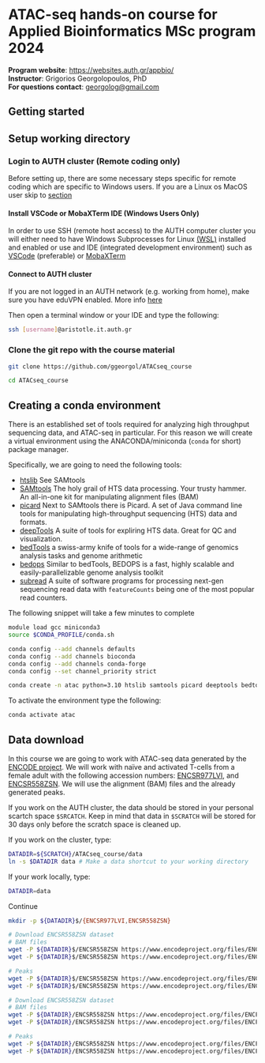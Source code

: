 <h1> ATAC-seq hands-on course for Applied Bioinformatics MSc program 2024</h1>

<b>Program website</b>: https://websites.auth.gr/appbio/<br>
<b>Instructor</b>: Grigorios Georgolopoulos, PhD<br>
<b>For questions contact</b>: georgolog@gmail.com


<h2>Getting started</h2>

<h2>Setup working directory</h2>

<h3>Login to AUTH cluster (Remote coding only)</h3>

Before setting up, there are some necessary steps specific for remote coding which are specific to Windows users. If you are a Linux os MacOS user skip to [section](#unix-linuxmacos-users)

<h4>Install VSCode or MobaXTerm IDE (Windows Users Only)</h4>

In order to use SSH (remote host access) to the AUTH computer cluster you will either need to have Windows Subprocesses for Linux [(WSL)](https://learn.microsoft.com/en-us/windows/wsl/install) installed and enabled or use and IDE (integrated development environment) such as [VSCode](https://code.visualstudio.com/) (preferable) or [MobaXTerm](https://mobaxterm.mobatek.net/)

<h4>Connect to AUTH cluster</h4>

If you are not logged in an AUTH network (e.g. working from home), make sure you have eduVPN enabled. More info [here](https://it.auth.gr/manuals/eduvpn/)

Then open a terminal window or your IDE and type the following:

```bash
ssh [username]@aristotle.it.auth.gr
```

<h3>Clone the git repo with the course material</h3>

```bash
git clone https://github.com/ggeorgol/ATACseq_course

cd ATACseq_course
```

<h2>Creating a conda environment</h2>

There is an established set of tools required for analyzing high throughput sequencing data, and ATAC-seq in particular. For this reason we will create a virtual environment using the ANACONDA/miniconda (`conda` for short) package manager. 

Specifically, we are going to need the following tools:

* [htslib](http://www.htslib.org/)  See SAMtools
* [SAMtools](http://www.htslib.org/) The holy grail of HTS data processing. Your trusty hammer. An all-in-one kit for manipulating alignment files (BAM)
* [picard](https://broadinstitute.github.io/picard/) Next to SAMtools there is Picard. A set of Java command line tools for manipulating high-throughput sequencing (HTS) data and formats.
* [deepTools](https://deeptools.readthedocs.io/en/develop/) A suite of tools for expliring HTS data. Great for QC and visualization.
* [bedTools](https://bedtools.readthedocs.io/en/latest/) a swiss-army knife of tools for a wide-range of genomics analysis tasks and genome arithmetic
* [bedops](https://bedops.readthedocs.io/en/latest/) Similar to bedTools, BEDOPS is a fast, highly scalable and easily-parallelizable genome analysis toolkit
* [subread](https://subread.sourceforge.net/) A suite of software programs for processing next-gen sequencing read data with `featureCounts` being one of the most popular read counters.

The following snippet will take a few minutes to complete

```bash
module load gcc miniconda3
source $CONDA_PROFILE/conda.sh

conda config --add channels defaults
conda config --add channels bioconda
conda config --add channels conda-forge
conda config --set channel_priority strict

conda create -n atac python=3.10 htslib samtools picard deeptools bedtools bedops subread
```

To activate the environment type the following:

```bash
conda activate atac
```

<h2>Data download</h2>

In this course we are going to work with ATAC-seq data generated by the [ENCODE project](https://www.encodeproject.org/matrix/?type=Experiment&control_type!=*&status=released&perturbed=false&assay_title=ATAC-seq). We will work with naïve and activated T-cells from a female adult with the following accession numbers: [ENCSR977LVI](https://www.encodeproject.org/experiments/ENCSR977LVI/), and [ENCSR558ZSN](https://www.encodeproject.org/experiments/ENCSR558ZSN/). We will use the alignment (BAM) files and the already generated peaks.

If you work on the AUTH cluster, the data should be stored in your personal scartch space `$SRCATCH`. Keep in mind that data in `$SCRATCH` will be stored for 30 days only before the scratch space is cleaned up.

If you work on the cluster, type:
```bash
DATADIR=${SCRATCH}/ATACseq_course/data
ln -s $DATADIR data # Make a data shortcut to your working directory
```

If your work locally, type:
```bash
DATADIR=data
```

Continue
```bash
mkdir -p ${DATADIR}$/{ENCSR977LVI,ENCSR558ZSN}

# Download ENCSR558ZSN dataset
# BAM files
wget -P ${DATADIR}$/ENCSR558ZSN https://www.encodeproject.org/files/ENCFF287DFF/@@download/ENCFF287DFF.bam
wget -P ${DATADIR}$/ENCSR558ZSN https://www.encodeproject.org/files/ENCFF218OSF/@@download/ENCFF218OSF.bam

# Peaks
wget -P ${DATADIR}$/ENCSR558ZSN https://www.encodeproject.org/files/ENCFF002MKC/@@download/ENCFF002MKC.bed.gz
wget -P ${DATADIR}$/ENCSR558ZSN https://www.encodeproject.org/files/ENCFF235RAD/@@download/ENCFF235RAD.bed.gz

# Download ENCSR558ZSN dataset
# BAM files
wget -P ${DATADIR}/ENCSR558ZSN https://www.encodeproject.org/files/ENCFF287DFF/@@download/ENCFF287DFF.bam
wget -P ${DATADIR}/ENCSR558ZSN https://www.encodeproject.org/files/ENCFF218OSF/@@download/ENCFF218OSF.bam

# Peaks
wget -P ${DATADIR}/ENCSR558ZSN https://www.encodeproject.org/files/ENCFF235RAD/@@download/ENCFF235RAD.bed.gz
wget -P ${DATADIR}/ENCSR558ZSN https://www.encodeproject.org/files/ENCFF002MKC/@@download/ENCFF002MKC.bed.gz
```
